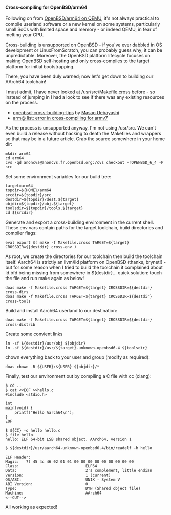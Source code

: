 #### Cross-compiling for OpenBSD/arm64

Following on from [OpenBSD/arm64 on QEMU](https://cryogenix.net/OpenBSD_arm64_qemu.html), it's not always practical to compile userland software or a new kernel on some systems, particularly small SoCs with limited space and memory - or indeed QEMU, in fear of melting your CPU. 

Cross-building is unsupported on OpenBSD - if you've ever dabbled in OS development or LinuxFromScratch, you can probably guess why; it can be unpredictable.
Moreover, the OpenBSD platform lifecycle focuses on making OpenBSD self-hosting and only cross-compiles to the target platform for initial bootstrapping.

There, you have been duly warned; now let's get down to building our AArch64 toolchain!

I must admit, I have never looked at /usr/src/Makefile.cross before - so instead of jumping in I had a look to see if there was any existing resources on the process.

- [openbsd-cross-building-tips](https://gist.github.com/uebayasi/6328591) by [Masao Uebayashi](https://github.com/uebayasi)
- [arm@ list: error in cross-compiling for armv7](http://openbsd-archive.7691.n7.nabble.com/error-in-cross-compiling-for-armv7-td300810.html)

As the process is unsupported anyway, I'm not using /usr/src. We can't even build a release without hacking to death the Makefiles and wrappers so that may be in a future article.  Grab the source somewhere in your home dir:

    mkdir arm64
    cd arm64
    cvs -qd anoncvs@anoncvs.fr.openbsd.org:/cvs checkout -rOPENBSD_6_4 -P src

Set some environment variables for our build tree:

    target=arm64
    topdir=${HOME}/arm64
    srcdir=${topdir}/src
    destdir=${topdir}/dest.${target}
    objdir=${topdir}/obj.${target}
    toolsdir=${topdir}/tools.${target}
    cd ${srcdir}

Generate and export a cross-building environment in the current shell. These env vars contain paths for the target toolchain, build directories and compiler flags: 

    eval export $( make -f Makefile.cross TARGET=${target} CROSSDIR=${destdir} cross-env )

As root, we create the directories for our toolchain then build the toolchain itself.  Aarch64 is strictly an llvm/lld platform on OpenBSD (thanks, brynet!) - but for some reason when I tried to build the toolchain it complained about ld.bfd being missing from somewhere in ${destdir}... quick solution: touch the file and run make again as below!
 
    doas make -f Makefile.cross TARGET=${target} CROSSDIR=${destdir} cross-dirs
    doas make -f Makefile.cross TARGET=${target} CROSSDIR=${destdir} cross-tools

Build and install Aarch64 userland to our destination:

    doas make -f Makefile.cross TARGET=${target} CROSSDIR=${destdir} cross-distrib

Create some convient links

    ln -sf ${destdir}/usr/obj ${objdir}
    ln -sf ${destdir}/usr/${target}-unknown-openbsd6.4 ${toolsdir}

chown everything back to your user and group (modify as required):

    doas chown -R ${USER}:${USER} ${objdir}/*

Finally, test our environment out by compiling a C file with cc (clang):

    $ cd ..
    $ cat <<EOF >>hello.c
    #include <stdio.h>
    
    int
    main(void) {
    	printf("Hello Aarch64\n");
    }
    EOF
    
    $ ${CC} -o hello hello.c
    $ file hello
    hello: ELF 64-bit LSB shared object, AArch64, version 1
    
    $ ${destdir}/usr/aarch64-unknown-openbsd6.4/bin/readelf -h hello

    ELF Header:
    Magic:   7f 45 4c 46 02 01 01 00 00 00 00 00 00 00 00 00 
    Class:                             ELF64
    Data:                              2's complement, little endian
    Version:                           1 (current)
    OS/ABI:                            UNIX - System V
    ABI Version:                       0
    Type:                              DYN (Shared object file)
    Machine:                           AArch64
    <--CUT-->

All working as expected!

